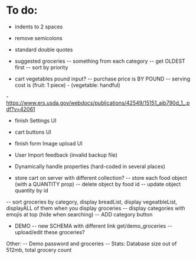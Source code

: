 # To do:
- indents to 2 spaces
- remove semicolons
- standard double quotes

- suggested groceries
-- something from each category
-- get OLDEST first
-- sort by priority

- cart vegetables pound input?
-- purchase price is BY POUND
-- serving cost is (fruit: 1 piece) - (vegetable: handful)

-https://www.ers.usda.gov/webdocs/publications/42549/15151_aib790d_1_.pdf?v=42061

- finish Settings UI
- cart buttons UI
- finish form Image upload UI
- User Import feedback (invalid backup file)

- Dynamically handle properties (hard-coded in several places)

- store cart on server with different collection?
-- store each food object (with a QUANTITY prop)
-- delete object by food id
-- update object quantity by id

-- sort groceries by category, display breadList, display vegeatbleList, displayALL of them when you display groceries
-- display categories with emojis at top (hide when searching)
-- ADD category button 


- DEMO
-- new SCHEMA with different link get/demo_groceries
-- upload/edit these groceries?

Other:
-- Demo password and groceries
-- Stats: Database size out of 512mb, total grocery count